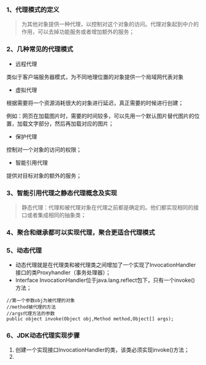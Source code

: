 
### 1、代理模式的定义

> 为其他对象提供一种代理，以控制对这个对象的访问。代理对象起到中介的作用，可以去掉功能服务或者增加额外的服务；

### 2、几种常见的代理模式

- 远程代理

类似于客户端服务器模式，为不同地理位置的对象提供一个局域网代表对象

- 虚拟代理

根据需要将一个资源消耗很大的对象进行延迟，真正需要的时候进行创建；

例如：网页在加载图片时，需要的时间较多，可以先用一个默认图片替代图片的位置，加载文字部分，然后再加载对应的图片；

- 保护代理

控制对一个对象的访问的权限；

- 智能引用代理

提供对目标对象的额外的服务；

### 3、智能引用代理之静态代理概念及实现

> 静态代理：代理和被代理对象在代理之前都是确定的。他们都实现相同的接口或者集成相同的抽象类；

### 4、聚合和继承都可以实现代理，聚合更适合代理模式

### 5、动态代理

- 动态代理就是在代理类和被代理类之间增加了一个实现了InvocationHandler接口的类Proxyhandler（事务处理器）；
- Interface InvocationHandler位于java.lang.reflect包下，只有一个invoke()方法；
```
//第一个参数obj为被代理的对象
//method被代理的方法
//args代理方法的参数
public object invoke(Object obj,Method method,Object[] args);
```

### 6、JDK动态代理实现步骤
1. 创建一个实现接口InvocationHandler的类，该类必须实现invoke()方法；
2. 